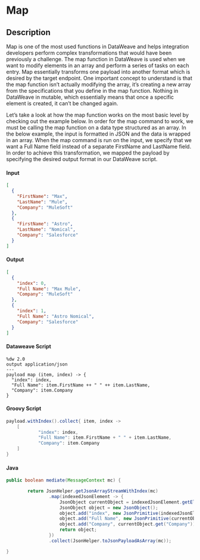 # Map

## Description

Map is one of the most used functions in DataWeave and helps integration developers perform complex transformations that would have been previously a challenge. The map function in DataWeave is used when we want to modify elements in an array and perform a series of tasks on each entry. Map essentially transforms one payload into another format which is desired by the target endpoint. One important concept to understand is that the map function isn’t actually modifying the array, it’s creating a new array from the specifications that you define in the map function. Nothing in DataWeave in mutable, which essentially means that once a specific element is created, it can’t be changed again.

Let’s take a look at how the map function works on the most basic level by checking out the example below. In order for the map command to work, we must be calling the map function on a data type structured as an array. In the below example, the input is formatted in JSON and the data is wrapped in an array. When the map command is run on the input, we specify that we want a Full Name field instead of a separate FirstName and LastName field. In order to achieve this transformation, we mapped the payload by specifying the desired output format in our DataWeave script.

#### Input
``` json
[
  {
    "FirstName": "Max",
    "LastName": "Mule",
    "Company": "MuleSoft"
  },
  {
    "FirstName": "Astro",
    "LastName": "Nomical",
    "Company": "Salesforce"
  }
]
```
#### Output

``` json
[
  {
    "index": 0,
    "Full Name": "Max Mule",
    "Company": "MuleSoft"
  },
  {
    "index": 1,
    "Full Name": "Astro Nomical",
    "Company": "Salesforce"
  }
]
```

#### Dataweave Script

```
%dw 2.0
output application/json
---
payload map (item, index) -> {
  "index": index,
  "Full Name": item.FirstName ++ " " ++ item.LastName,
  "Company": item.Company
}
```

#### Groovy Script

``` groovy
payload.withIndex().collect{ item, index ->
    [
            "index": index,
            "Full Name": item.FirstName + " " + item.LastName,
            "Company": item.Company
    ]
}
```
#### Java

```java
public boolean mediate(MessageContext mc) {

        return JsonHelper.getJsonArrayStreamWithIndex(mc)
                .map(indexedJsonElement -> {
                    JsonObject currentObject = indexedJsonElement.getElement().getAsJsonObject();
                    JsonObject object = new JsonObject();
                    object.add("index", new JsonPrimitive(indexedJsonElement.getIndex()));
                    object.add("Full Name", new JsonPrimitive(currentObject.get("FirstName").getAsString() + " " + currentObject.get("LastName").getAsString()));
                    object.add("Company", currentObject.get("Company"));
                    return object;
                })
                .collect(JsonHelper.toJsonPayloadAsArray(mc));

}
```